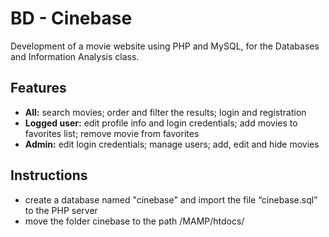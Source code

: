 # BD - Cinebase 

Development of a movie website using PHP and MySQL, for the Databases and Information Analysis class.

## Features
- **All:** search movies; order and filter the results; login and registration
- **Logged user:** edit profile info and login credentials; add movies to favorites list; remove movie from favorites
- **Admin:** edit login credentials; manage users; add, edit and hide movies


## Instructions
- create a database named "cinebase" and import the file “cinebase.sql” to the PHP server
- move the folder cinebase to the path /MAMP/htdocs/
